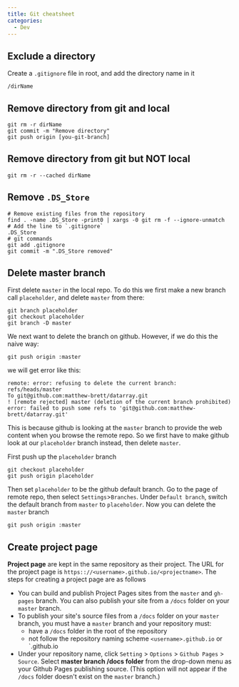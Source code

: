 ```yaml
---
title: Git cheatsheet
categories: 
  - Dev
---
```


## Exclude a directory
Create a `.gitignore` file in root, and add the directory name in it
```shell
/dirName
```

## Remove directory from git and local
```shell
git rm -r dirName
git commit -m "Remove directory"
git push origin [you-git-branch]
```

## Remove directory from git but NOT local
```shell
git rm -r --cached dirName
```
## Remove `.DS_Store`
```shell
# Remove existing files from the repository
find . -name .DS_Store -print0 | xargs -0 git rm -f --ignore-unmatch
# Add the line to `.gitignore`
.DS_Store
# git commands
git add .gitignore
git commit -m ".DS_Store removed"
```

## Delete master branch
First delete `master` in the local repo. To do this we first make a new branch call `placeholder`, and delete `master` from there:

```shell
git branch placeholder
git checkout placeholder
git branch -D master
```

We next want to delete the branch on github. However, if we do this the naive way:
```shell
git push origin :master
```

we will get error like this:

```shell
remote: error: refusing to delete the current branch: refs/heads/master
To git@github.com:matthew-brett/datarray.git
! [remote rejected] master (deletion of the current branch prohibited)
error: failed to push some refs to 'git@github.com:matthew-brett/datarray.git'
```

This is because github is looking at the `master` branch to provide the web content when you browse the remote repo. So we first have to make github look at our `placeholder` branch instead, then delete `master`.

First push up the `placeholder` branch

```shell
git checkout placeholder
git push origin placeholder
```

Then set `placeholder` to be the github default branch. Go to the page of remote repo, then select `Settings`>`Branches`. Under `Default branch`, switch the default branch from `master` to `placeholder`. Now you can delete the `master` branch

```shell
git push origin :master
```

## Create project page
**Project page** are kept in the same repository as their project. The URL for the project page is `https:://<username>.github.io/<projectname>`. The steps for creating a project page are as follows

* You can build and publish Project Pages sites from the `master` and `gh-pages` branch. You can also publish your site from a `/docs` folder on your `master` branch.
* To publish your site's source files from a `/docs` folder on your `master` branch, you must have a `master` branch and your repository must:
	* have a `/docs` folder in the root of the repository
	* not follow the repository naming scheme `<username>.github.io` or `<orgname>.github.io
* Under your repository name, click `Setting` > `Options` > `Github Pages` > `Source`. Select **master branch /docs folder** from the drop-down menu as your Github Pages publishing source. (This option will not appear if the `/docs` folder doesn't exist on the `master` branch.)